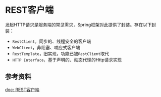 # REST客户端

发起HTTP请求是服务端的常见需求，Spring框架对此提供了封装。存在以下封装：

- `RestClient`，同步的、线程安全的客户端
- `WebClient`，非阻塞、响应式客户端
- `RestTemplate`，旧实现，功能已被`RestClient`取代
- `HTTP Interface`，基于声明的、动态代理的Http请求实现

## 参考资料

[doc: REST客户端](https://docs.spring.io/spring-framework/reference/integration/rest-clients.html)